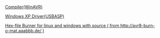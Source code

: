 [Compiler(WinAVR)](http://code.google.com/p/uniboard/downloads/detail?name=WinAVR-20070122-install.exe&can=2&q=#makechanges)

[Windows XP Driver(USBASP)](http://code.google.com/p/uniboard/downloads/detail?name=usbasp.zip&can=2&q=#makechanges)

[Hex-file Burner for linux and windows with source ( from http://avr8-burn-o-mat.aaabbb.de/ )](http://uniboard.googlecode.com/files/avrburner.zip)